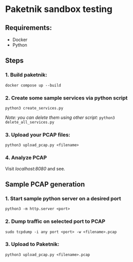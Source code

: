 # Paketnik sandbox testing

## Requirements: 
- Docker 
- Python

## Steps 
### 1. Build paketnik:
`docker compose up --build`

### 2. Create some sample services via python script 
`python3 create_services.py`


*Note: you can delete them using other script:*
`python3 delete_all_services.py`

### 3. Upload your PCAP files:
`python3 upload_pcap.py <filename>`

### 4. Analyze PCAP 
Visit *localhost:8080* and see.



## Sample PCAP generation 

### 1. Start sample python server on a desired port 
`python3 -m http.server <port>`

### 2. Dump traffic on selected port to PCAP
`sudo tcpdump -i any port <port> -w <filename>.pcap`

### 3. Upload to Paketnik:
`python3 upload_pcap.py <filename>.pcap`
